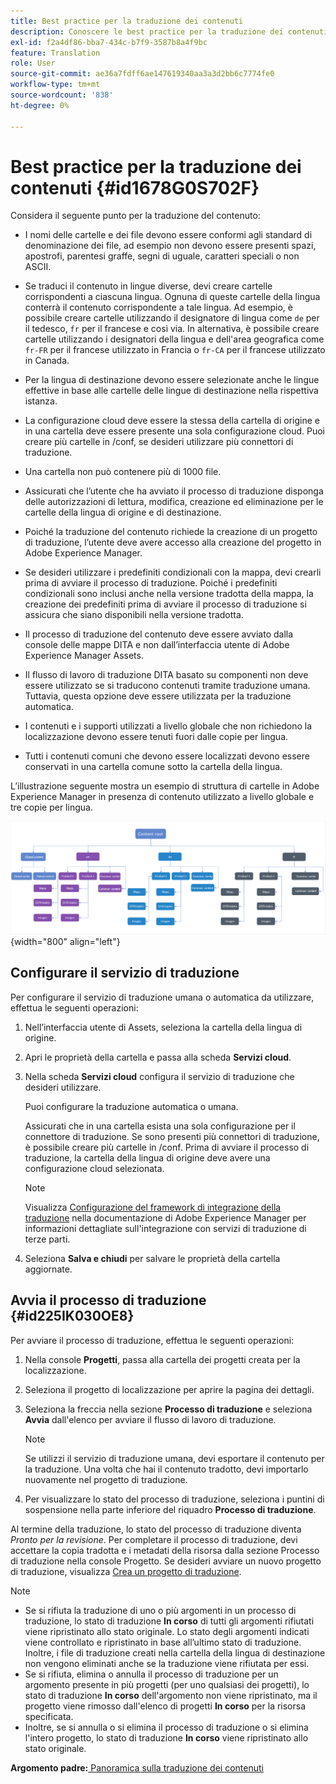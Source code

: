 ```yaml
---
title: Best practice per la traduzione dei contenuti
description: Conoscere le best practice per la traduzione dei contenuti in AEM Guides. Scopri come configurare il servizio di traduzione, creare un nuovo progetto di traduzione e avviare il processo di traduzione.
exl-id: f2a4df86-bba7-434c-b7f9-3587b8a4f9bc
feature: Translation
role: User
source-git-commit: ae36a7fdff6ae147619340aa3a3d2bb6c7774fe0
workflow-type: tm+mt
source-wordcount: '838'
ht-degree: 0%

---
```


# Best practice per la traduzione dei contenuti {#id1678G0S702F}

Considera il seguente punto per la traduzione del contenuto:

- I nomi delle cartelle e dei file devono essere conformi agli standard di denominazione dei file, ad esempio non devono essere presenti spazi, apostrofi, parentesi graffe, segni di uguale, caratteri speciali o non ASCII.

- Se traduci il contenuto in lingue diverse, devi creare cartelle corrispondenti a ciascuna lingua. Ognuna di queste cartelle della lingua conterrà il contenuto corrispondente a tale lingua. Ad esempio, è possibile creare cartelle utilizzando il designatore di lingua come `de` per il tedesco, `fr` per il francese e così via. In alternativa, è possibile creare cartelle utilizzando i designatori della lingua e dell&#39;area geografica come `fr-FR` per il francese utilizzato in Francia o `fr-CA` per il francese utilizzato in Canada.
- Per la lingua di destinazione devono essere selezionate anche le lingue effettive in base alle cartelle delle lingue di destinazione nella rispettiva istanza.
- La configurazione cloud deve essere la stessa della cartella di origine e in una cartella deve essere presente una sola configurazione cloud. Puoi creare più cartelle in /conf, se desideri utilizzare più connettori di traduzione.
- Una cartella non può contenere più di 1000 file.
- Assicurati che l’utente che ha avviato il processo di traduzione disponga delle autorizzazioni di lettura, modifica, creazione ed eliminazione per le cartelle della lingua di origine e di destinazione.
- Poiché la traduzione del contenuto richiede la creazione di un progetto di traduzione, l’utente deve avere accesso alla creazione del progetto in Adobe Experience Manager.
- Se desideri utilizzare i predefiniti condizionali con la mappa, devi crearli prima di avviare il processo di traduzione. Poiché i predefiniti condizionali sono inclusi anche nella versione tradotta della mappa, la creazione dei predefiniti prima di avviare il processo di traduzione si assicura che siano disponibili nella versione tradotta.
- Il processo di traduzione del contenuto deve essere avviato dalla console delle mappe DITA e non dall’interfaccia utente di Adobe Experience Manager Assets.
- Il flusso di lavoro di traduzione DITA basato su componenti non deve essere utilizzato se si traducono contenuti tramite traduzione umana. Tuttavia, questa opzione deve essere utilizzata per la traduzione automatica.
- I contenuti e i supporti utilizzati a livello globale che non richiedono la localizzazione devono essere tenuti fuori dalle copie per lingua.
- Tutti i contenuti comuni che devono essere localizzati devono essere conservati in una cartella comune sotto la cartella della lingua.

L’illustrazione seguente mostra un esempio di struttura di cartelle in Adobe Experience Manager in presenza di contenuto utilizzato a livello globale e tre copie per lingua.

![](images/aem-directory_structure.png){width="800" align="left"}

## Configurare il servizio di traduzione

Per configurare il servizio di traduzione umana o automatica da utilizzare, effettua le seguenti operazioni:

1. Nell’interfaccia utente di Assets, seleziona la cartella della lingua di origine.

1. Apri le proprietà della cartella e passa alla scheda **Servizi cloud**.

1. Nella scheda **Servizi cloud** configura il servizio di traduzione che desideri utilizzare.

   Puoi configurare la traduzione automatica o umana.

   Assicurati che in una cartella esista una sola configurazione per il connettore di traduzione. Se sono presenti più connettori di traduzione, è possibile creare più cartelle in /conf. Prima di avviare il processo di traduzione, la cartella della lingua di origine deve avere una configurazione cloud selezionata.

   >[!NOTE]
   >
   > Visualizza [Configurazione del framework di integrazione della traduzione](https://experienceleague.adobe.com/docs/experience-manager-cloud-service/sites/administering/reusing-content/translation/integration-framework.html?lang=en) nella documentazione di Adobe Experience Manager per informazioni dettagliate sull&#39;integrazione con servizi di traduzione di terze parti.

1. Seleziona **Salva e chiudi** per salvare le proprietà della cartella aggiornate.


## Avvia il processo di traduzione {#id225IK030OE8}

Per avviare il processo di traduzione, effettua le seguenti operazioni:

1. Nella console **Progetti**, passa alla cartella dei progetti creata per la localizzazione.

1. Seleziona il progetto di localizzazione per aprire la pagina dei dettagli.

1. Seleziona la freccia nella sezione **Processo di traduzione** e seleziona **Avvia** dall&#39;elenco per avviare il flusso di lavoro di traduzione.

   >[!NOTE]
   >
   > Se utilizzi il servizio di traduzione umana, devi esportare il contenuto per la traduzione. Una volta che hai il contenuto tradotto, devi importarlo nuovamente nel progetto di traduzione.

1. Per visualizzare lo stato del processo di traduzione, seleziona i puntini di sospensione nella parte inferiore del riquadro **Processo di traduzione**.


Al termine della traduzione, lo stato del processo di traduzione diventa *Pronto per la revisione*. Per completare il processo di traduzione, devi accettare la copia tradotta e i metadati della risorsa dalla sezione Processo di traduzione nella console Progetto. Se desideri avviare un nuovo progetto di traduzione, visualizza [Crea un progetto di traduzione](translate-documents-web-editor.md#create-a-translation-project).

>[!NOTE]
>
>- Se si rifiuta la traduzione di uno o più argomenti in un processo di traduzione, lo stato di traduzione **In corso** di tutti gli argomenti rifiutati viene ripristinato allo stato originale. Lo stato degli argomenti indicati viene controllato e ripristinato in base all’ultimo stato di traduzione. Inoltre, i file di traduzione creati nella cartella della lingua di destinazione non vengono eliminati anche se la traduzione viene rifiutata per essi.
>- Se si rifiuta, elimina o annulla il processo di traduzione per un argomento presente in più progetti (per uno qualsiasi dei progetti), lo stato di traduzione **In corso** dell&#39;argomento non viene ripristinato, ma il progetto viene rimosso dall&#39;elenco di progetti **In corso** per la risorsa specificata.
>- Inoltre, se si annulla o si elimina il processo di traduzione o si elimina l&#39;intero progetto, lo stato di traduzione **In corso** viene ripristinato allo stato originale.

**Argomento padre:**[ Panoramica sulla traduzione dei contenuti](translation.md)
